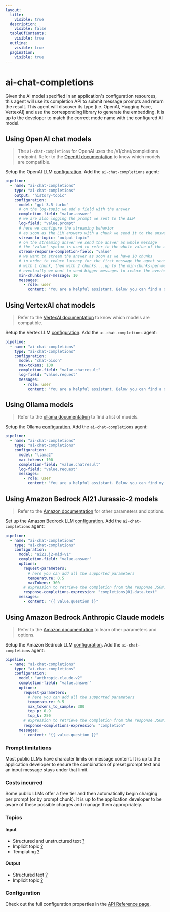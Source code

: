 ```yaml
---
layout:
  title:
    visible: true
  description:
    visible: false
  tableOfContents:
    visible: true
  outline:
    visible: true
  pagination:
    visible: true
---
```


# ai-chat-completions

Given the AI model specified in an application's configuration resources, this agent will use its completion API to submit message prompts and return the result. This agent will discover its type (i.e. OpenAI, Hugging Face, VertexAI) and use the corresponding library to generate the embedding. It is up to the developer to match the correct mode name with the configured AI model.


## Using OpenAI chat models

> The `ai-chat-completions` for OpenAI uses the /v1/chat/completions endpoint. Refer to the [OpenAI documentation](https://platform.openai.com/docs/models/model-endpoint-compatibility) to know which models are compatible.

Setup the OpenAI LLM [configuration](../../configuration-resources/large-language-models-llms/open-ai-configuration.md).
Add the `ai-chat-completions` agent:

```yaml
pipeline:
  - name: "ai-chat-completions"
    type: "ai-chat-completions"
    output: "history-topic"
    configuration:
      model: "gpt-3.5-turbo"
      # on the log-topic we add a field with the answer
      completion-field: "value.answer"
      # we are also logging the prompt we sent to the LLM
      log-field: "value.prompt"
      # here we configure the streaming behavior
      # as soon as the LLM answers with a chunk we send it to the answers-topic
      stream-to-topic: "output-topic"
      # on the streaming answer we send the answer as whole message
      # the 'value' syntax is used to refer to the whole value of the message
      stream-response-completion-field: "value"
      # we want to stream the answer as soon as we have 10 chunks
      # in order to reduce latency for the first message the agent sends the first message
      # with 1 chunk, then with 2 chunks....up to the min-chunks-per-message value
      # eventually we want to send bigger messages to reduce the overhead of each message on the topic
      min-chunks-per-message: 10
      messages:
        - role: user
          content: "You are a helpful assistant. Below you can find a question from the user. Please try to help them the best way you can.\n\n{{ value.question }}"
```

## Using VertexAI chat models

> Refer to the [VertexAI documentation](https://cloud.google.com/vertex-ai/docs/generative-ai/model-reference/text-chat) to know which models are compatible.

Setup the Vertex LLM [configuration](../../configuration-resources/large-language-models-llms/vertex-configuration.md).
Add the `ai-chat-completions` agent:

```yaml
pipeline:
  - name: "ai-chat-completions"
    type: "ai-chat-completions"
    configuration:
      model: "chat-bison"
      max-tokens: 100
      completion-field: "value.chatresult"
      log-field: "value.request"
      messages:
        - role: user
          content: "You are a helpful assistant. Below you can find a question from the user. Please try to help them the best way you can.\n\n{{ value.question }}"
```


## Using Ollama models

> Refer to the [ollama documentation](https://ollama.ai/library) to find a list of models.

Setup the Ollama [configuration](../../configuration-resources/large-language-models-llms/ollama-configuration.md).
Add the `ai-chat-completions` agent:

```yaml
pipeline:
  - name: "ai-chat-completions"
    type: "ai-chat-completions"
    configuration:
      model: "llama2"
      max-tokens: 100
      completion-field: "value.chatresult"
      log-field: "value.request"
      messages:
        - role: user
          content: "You are a helpful assistant. Below you can find my question. Please try to help them the best way you can.\n\n This is my question: {{ value.question }}"
```

## Using Amazon Bedrock AI21 Jurassic-2 models

> Refer to the [Amazon documentation](https://docs.aws.amazon.com/bedrock/latest/userguide/model-parameters.html#model-parameters-jurassic2) for other parameters and options.

Set up the Amazon Bedrock LLM [configuration](../../configuration-resources/large-language-models-llms/bedrock-configuration.md).
Add the `ai-chat-completions` agent:

```yaml
pipeline:
  - name: "ai-chat-completions"
    type: "ai-chat-completions"
    configuration:
      model: "ai21.j2-mid-v1"
      completion-field: "value.answer"
      options:
        request-parameters:
          # here you can add all the supported parameters
          temperature: 0.5
          maxTokens: 300
        # expression to retrieve the completion from the response JSON. It varies depending on the model 
        response-completions-expression: "completions[0].data.text"
      messages:
        - content: "{{ value.question }}"
```



## Using Amazon Bedrock Anthropic Claude models

> Refer to the [Amazon documentation](https://docs.aws.amazon.com/bedrock/latest/userguide/model-parameters.html#model-parameters-claude) to learn other parameters and options.

Setup the Amazon Bedrock LLM [configuration](../../configuration-resources/large-language-models-llms/bedrock-configuration.md).
Add the `ai-chat-completions` agent:

```yaml
pipeline:
  - name: "ai-chat-completions"
    type: "ai-chat-completions"
    configuration:
      model: "anthropic.claude-v2"
      completion-field: "value.answer"
      options:
        request-parameters:
          # here you can add all the supported parameters
          temperature: 0.5
          max_tokens_to_sample: 300
          top_p: 0.9
          top_k: 250
        # expression to retrieve the completion from the response JSON. It varies depending on the model 
        response-completions-expression: "completion"
      messages:
        - content: "{{ value.question }}"
```


### Prompt limitations

Most public LLMs have character limits on message content. It is up to the application developer to ensure the combination of preset prompt text and an input message stays under that limit.

### Costs incurred

Some public LLMs offer a free tier and then automatically begin charging per prompt (or by prompt chunk). It is up to the application developer to be aware of these possible charges and manage them appropriately.

### Topics

#### Input

* Structured and unstructured text [?](../agent-messaging.md)
* Implicit topic [?](../agent-messaging.md#implicit-input-and-output-topics)
* Templating [?](../agent-messaging.md#json-text-input)

#### Output

* Structured text [?](../agent-messaging.md)
* Implicit topic [?](../agent-messaging.md#implicit-input-and-output-topics)

### Configuration

Check out the full configuration properties in the [API Reference page](../../building-applications/api-reference/agents.md#ai-chat-completions).
